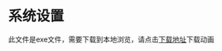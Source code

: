 # 系统设置

此文件是exe文件，需要下载到本地浏览，请点击[下载地址](http://resource.3cwdb.com/kailong-donghua/%E6%9C%8D%E5%8A%A1%E5%99%A8%E5%AE%89%E8%A3%85-1%E7%B3%BB%E7%BB%9F%E8%AE%BE%E7%BD%AE.exe)下载动画

